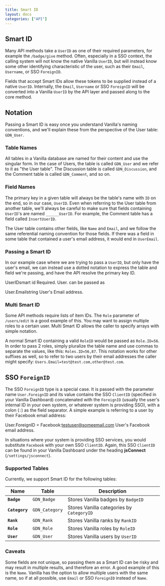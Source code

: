 ```yaml
---
title: Smart ID
layout: docs
categories: ["API"]
---
```


## Smart ID

Many API methods take a `UserID` as one of their required parameters, for example the `/badge/give` method. Often, especially in a SSO context, the calling system will not know the native Vanilla `UserID`, but will instead know some other identifying characteristic of the user, such as their `Email`, `Username`, or SSO `ForeignID`.

Fields that accept Smart IDs allow these tokens to be supplied instead of a native `UserID`. Internally, the `Email`, `Username` or SSO `ForeignID` will be converted into a Vanilla `UserID` by the API layer and passed along to the core method.

## Notation

Passing a Smart ID is easy once you understand Vanilla's naming conventions, and we'll explain these from the perspective of the User table: `GDN_User`.

### Table Names

All tables in a Vanilla database are named for their content and use the singular form. In the case of Users, the table is called `GDN_User` and we refer to it as "the User table". The Discussion table is called `GDN_Discussion`, and the Comment table is called `GDN_Comment`, and so on.

### Field Names

The primary key in a given table will always be the table's name with `ID` on the end, so in our case, `UserID`. Even when referring to the User table from another table, we'll always be careful to make sure that fields containing `UserID`'s are named `______UserID`. For example, the Comment table has a field called `InsertUserID`.

The User table contains other fields, like `Name` and `Email`, and we follow the same referential naming convention for those fields. If there was a field in some table that contained a user's email address, it would end in `UserEmail`.

### Passing a Smart ID

In our example case where we are trying to pass a `UserID`, but only have the user's email, we can instead use a dotted notation to express the table and field we're passing, and have the API resolve the primary key ID.

UserIDsmart id
Required. User.
can be passed as

User.Emailstring
User's Email address.

### Multi Smart ID

Some API methods require lists of item IDs. The `Role` parameter of `/users/edit` is a good example of this. You may want to assign multiple roles to a certain user. Multi Smart ID allows the caller to specify arrays with simple notation.

A normal Smart ID containing a valid `RoleID` would be passed as `Role.ID=56`. In order to pass 2 roles, simply pluralize the table name and use commas to separate the values, like this: `Roles.ID=56,87`. This notation works for other suffixes as well, so to refer to two users by their email addresses the caller might specify: `Users.Email=test@test.com,other@test.com`.

## SSO `ForeignID`

The SSO `ForeignID` type is a special case. It is passed with the parameter name `User.ForeignID` and its value contains the SSO `ClientID` (specified in your Vanilla Dashboard) concatenated with the `ForeignID` (usually the user's internal ID in your own system, or whatever system is providing SSO), with a colon (`:`) as the field separator. A simple example is referring to a user by their Facebook email address:

User.ForeignID = Facebook:testuser@someemail.com
User's Facebook email address.

In situations where your system is providing SSO services, you would substitute `Facebook` with your own SSO `ClientID`. Again, this SSO `ClientID` can be found in your Vanilla Dashboard under the heading __jsConnect__ (`/settings/jsconnect`).

### Supported Tables

Currently, we support Smart ID for the following tables:

Name            | Table             | Description
---             | ---               | ---
__`Badge`__     | `GDN_Badge`       | Stores Vanilla badges by `BadgeID`
__`Category`__  | `GDN_Category`    | Stores Vanilla categories by `CategoryID`
__`Rank`__      | `GDN_Rank`        | Stores Vanilla ranks by `RankID`
__`Role`__      | `GDN_Role`        | Stores Vanilla roles by `RoleID`
__`User`__      | `GDN_User`        | Stores Vanilla users by `UserID`

### Caveats

Some fields are not unique, so passing them as a Smart ID can be risky and may result in multiple results, and therefore an error. A good example of this is the `Name`. Vanilla has the option to allow multiple users with the same name, so if at all possible, use `Email` or SSO `ForeignID` instead of `Name`.
